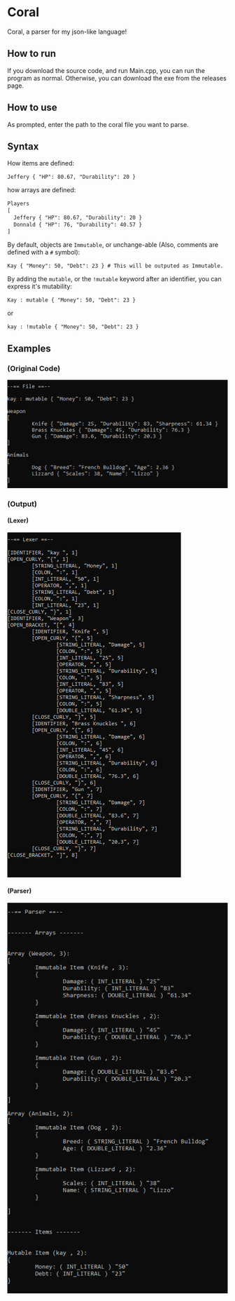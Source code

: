 # Coral

Coral, a parser for my json-like language!

## How to run

If you download the source code, and run Main.cpp, you can run the program as normal.
Otherwise, you can download the exe from the releases page.

## How to use

As prompted, enter the path to the coral file you want to parse.

## Syntax

How items are defined:

```
Jeffery { "HP": 80.67, "Durability": 20 }
```

how arrays are defined:

```
Players
[
  Jeffery { "HP": 80.67, "Durability": 20 }
  Donnald { "HP": 76, "Durability": 40.57 }
]
```

By default, objects are `Immutable`, or unchange-able (Also, comments are defined with a `#` symbol):

```
Kay { "Money": 50, "Debt": 23 } # This will be outputed as Immutable.
```

By adding the `mutable`, or the `!mutable` keyword after an identifier, you can express it's mutability:

```
Kay : mutable { "Money": 50, "Debt": 23 }
```

or

```
kay : !mutable { "Money": 50, "Debt": 23 }
```

## Examples

### (Original Code)
![Code](ReadMeImages/Code.png)

### (Output)

#### (Lexer)
![Lexer](ReadMeImages/Lexer.png)

#### (Parser)
![Parser](ReadMeImages/Parser.png)
